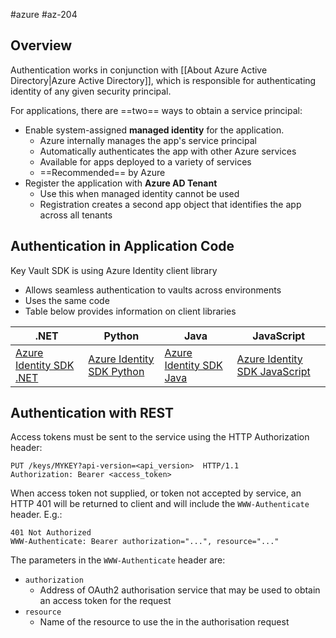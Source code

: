 #azure #az-204 

## Overview
Authentication works in conjunction with [[About Azure Active Directory|Azure Active Directory]], which is responsible for authenticating identity of any given security principal.

For applications, there are ==two== ways to obtain a service principal:
- Enable system-assigned __managed identity__ for the application.
	- Azure internally manages the app's service principal
	- Automatically authenticates the app with other Azure services
	- Available for apps deployed to a variety of services
	- ==Recommended== by Azure
- Register the application with __Azure AD Tenant__
	- Use this when managed identity cannot be used
	- Registration creates a second app object that identifies the app across all tenants

## Authentication in Application Code
Key Vault SDK is using Azure Identity client library
- Allows seamless authentication to vaults across environments
- Uses the same code
- Table below provides information on client libraries

| .NET                    | Python                    | Java                         | JavaScript                    |
| ----------------------- | ------------------------- | ---------------------------- | ----------------------------- |
| [Azure Identity SDK .NET](https://learn.microsoft.com/en-us/dotnet/api/overview/azure/identity-readme) | [Azure Identity SDK Python](https://learn.microsoft.com/en-us/python/api/overview/azure/identity-readme) | [Azure Identity SDK Java](https://learn.microsoft.com/en-us/java/api/overview/azure/identity-readme)      | [Azure Identity SDK JavaScript](https://learn.microsoft.com/en-us/javascript/api/overview/azure/identity-readme) |

## Authentication with REST
Access tokens must be sent to the service using the HTTP Authorization header:
```http
PUT /keys/MYKEY?api-version=<api_version>  HTTP/1.1
Authorization: Bearer <access_token>
```

When access token not supplied, or token not accepted by service, an HTTP 401 will be returned to client and will include the `WWW-Authenticate` header. E.g.:
```http
401 Not Authorized
WWW-Authenticate: Bearer authorization="...", resource="..."
```
The parameters in the `WWW-Authenticate` header are:
- `authorization`
	- Address of OAuth2 authorisation service that may be used to obtain an access token for the request
- `resource`
	- Name of the resource to use the in the authorisation request